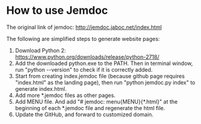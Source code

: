 # How to use Jemdoc
The original link of jemdoc: http://jemdoc.jaboc.net/index.html

The following are simplified steps to generate website pages:
 
 1. Download Python 2: https://www.python.org/downloads/release/python-2718/
 2. Add the downloaded python.exe to the PATH. Then in terminal window, run "python --version" to check if it is correctly added.
 3. Start from creating index.jemdoc file (because github page requires "index.html" as the landing page), then run "python jemdoc.py index" to generate index.html.
 4. Add more *.jemdoc files as other pages.
 5. Add MENU file. And add "# jemdoc: menu{MENU}{*.html}" at the beginning of each *.jemdoc file and regenerate the html file.
 6. Update the GitHub, and forward to customized domain.
